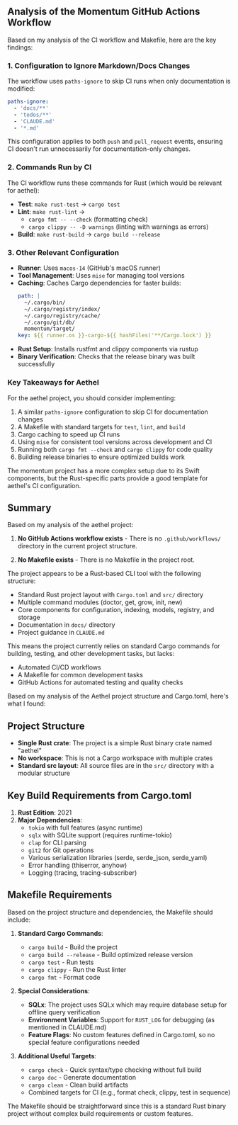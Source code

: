 ## Analysis of the Momentum GitHub Actions Workflow

Based on my analysis of the CI workflow and Makefile, here are the key findings:

### 1. **Configuration to Ignore Markdown/Docs Changes**

The workflow uses `paths-ignore` to skip CI runs when only documentation is modified:

```yaml
paths-ignore:
  - 'docs/**'
  - 'todos/**'
  - 'CLAUDE.md'
  - '*.md'
```

This configuration applies to both `push` and `pull_request` events, ensuring CI doesn't run unnecessarily for documentation-only changes.

### 2. **Commands Run by CI**

The CI workflow runs these commands for Rust (which would be relevant for aethel):

- **Test**: `make rust-test` → `cargo test`
- **Lint**: `make rust-lint` → 
  - `cargo fmt -- --check` (formatting check)
  - `cargo clippy -- -D warnings` (linting with warnings as errors)
- **Build**: `make rust-build` → `cargo build --release`

### 3. **Other Relevant Configuration**

- **Runner**: Uses `macos-14` (GitHub's macOS runner)
- **Tool Management**: Uses `mise` for managing tool versions
- **Caching**: Caches Cargo dependencies for faster builds:
  ```yaml
  path: |
    ~/.cargo/bin/
    ~/.cargo/registry/index/
    ~/.cargo/registry/cache/
    ~/.cargo/git/db/
    momentum/target/
  key: ${{ runner.os }}-cargo-${{ hashFiles('**/Cargo.lock') }}
  ```
- **Rust Setup**: Installs rustfmt and clippy components via rustup
- **Binary Verification**: Checks that the release binary was built successfully

### Key Takeaways for Aethel

For the aethel project, you should consider implementing:

1. A similar `paths-ignore` configuration to skip CI for documentation changes
2. A Makefile with standard targets for `test`, `lint`, and `build`
3. Cargo caching to speed up CI runs
4. Using `mise` for consistent tool versions across development and CI
5. Running both `cargo fmt --check` and `cargo clippy` for code quality
6. Building release binaries to ensure optimized builds work

The momentum project has a more complex setup due to its Swift components, but the Rust-specific parts provide a good template for aethel's CI configuration.

## Summary

Based on my analysis of the aethel project:

1. **No GitHub Actions workflow exists** - There is no `.github/workflows/` directory in the current project structure.

2. **No Makefile exists** - There is no Makefile in the project root.

The project appears to be a Rust-based CLI tool with the following structure:
- Standard Rust project layout with `Cargo.toml` and `src/` directory
- Multiple command modules (doctor, get, grow, init, new)
- Core components for configuration, indexing, models, registry, and storage
- Documentation in `docs/` directory
- Project guidance in `CLAUDE.md`

This means the project currently relies on standard Cargo commands for building, testing, and other development tasks, but lacks:
- Automated CI/CD workflows
- A Makefile for common development tasks
- GitHub Actions for automated testing and quality checks

Based on my analysis of the Aethel project structure and Cargo.toml, here's what I found:

## Project Structure
- **Single Rust crate**: The project is a simple Rust binary crate named "aethel"
- **No workspace**: This is not a Cargo workspace with multiple crates
- **Standard src layout**: All source files are in the `src/` directory with a modular structure

## Key Build Requirements from Cargo.toml
1. **Rust Edition**: 2021
2. **Major Dependencies**:
   - `tokio` with full features (async runtime)
   - `sqlx` with SQLite support (requires runtime-tokio)
   - `clap` for CLI parsing
   - `git2` for Git operations
   - Various serialization libraries (serde, serde_json, serde_yaml)
   - Error handling (thiserror, anyhow)
   - Logging (tracing, tracing-subscriber)

## Makefile Requirements

Based on the project structure and dependencies, the Makefile should include:

1. **Standard Cargo Commands**:
   - `cargo build` - Build the project
   - `cargo build --release` - Build optimized release version
   - `cargo test` - Run tests
   - `cargo clippy` - Run the Rust linter
   - `cargo fmt` - Format code

2. **Special Considerations**:
   - **SQLx**: The project uses SQLx which may require database setup for offline query verification
   - **Environment Variables**: Support for `RUST_LOG` for debugging (as mentioned in CLAUDE.md)
   - **Feature Flags**: No custom features defined in Cargo.toml, so no special feature configurations needed

3. **Additional Useful Targets**:
   - `cargo check` - Quick syntax/type checking without full build
   - `cargo doc` - Generate documentation
   - `cargo clean` - Clean build artifacts
   - Combined targets for CI (e.g., format check, clippy, test in sequence)

The Makefile should be straightforward since this is a standard Rust binary project without complex build requirements or custom features.